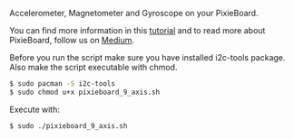 Accelerometer, Magnetometer and Gyroscope on your PixieBoard.

You can find more information in this [tutorial](https://medium.com/pixieboard/access-the-9-axis-imu-on-your-pixieboard-9216cb2ca7cf) and to read more about PixieBoard, follow us on [Medium](https://medium.com/pixieboard).

Before you run the script make sure you have installed i2c-tools package. Also make the script executable with chmod.

```sh
$ sudo pacman -S i2c-tools
$ sudo chmod u+x pixieboard_9_axis.sh
```

Execute with:
```sh
$ sudo ./pixieboard_9_axis.sh
```
